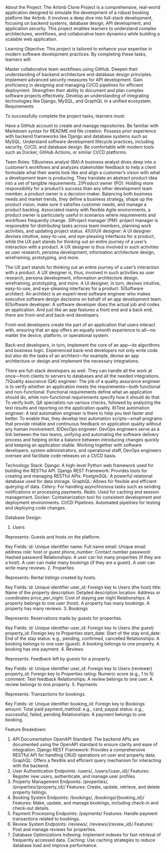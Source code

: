 About the Project:
The Airbnb Clone Project is a comprehensive, real-world application designed to simulate the development of a robust booking platform like Airbnb. It involves a deep dive into full-stack development, focusing on backend systems, database design, API development, and application security. This project enables learners to understand complex architectures, workflows, and collaborative team dynamics while building a scalable web application.

Learning Objective:
This project is tailored to enhance your expertise in modern software development practices. By completing these tasks, learners will:

Master collaborative team workflows using GitHub.
Deepen their understanding of backend architecture and database design principles.
Implement advanced security measures for API development.
Gain proficiency in designing and managing CI/CD pipelines for efficient deployment.
Strengthen their ability to document and plan complex software projects effectively.
Develop an understanding of integrating technologies like Django, MySQL, and GraphQL in a unified ecosystem.
Requirements

To successfully complete the project tasks, learners must:

Have a GitHub account to create and manage repositories.
Be familiar with Markdown syntax for README.md file creation.
Possess prior experience with backend frameworks like Django and database systems such as MySQL.
Understand software development lifecycle practices, including security, CI/CD, and database design.
Be comfortable with modern tools such as Docker, GitHub Actions, or similar CI/CD platforms.

Team Roles:
1)Business analyst (BA):A business analyst dives deep into a customer’s workflows and analyzes stakeholder feedback to help a client formulate what their wants look like and align a customer’s vision with what a development team is producing. They translate an abstract product idea into a set of tangible requirements.
2)Product owner (PO): Holding more responsibility for a product’s success than any other development team member, a product owner is a decision-maker. Balancing both business needs and market trends, they define a business strategy, shape up the product vision, make sure it satisfies customer needs, and manage a product backlog. Associated mainly with flexible Agile environments, a product owner is particularly useful in scenarios where requirements and workflows frequently change.
3)Project manager (PM): project manager is responsible for distributing tasks across team members, planning work activities, and updating project status.
4)UI/UX designer: A UI designer devises intuitive, easy-to-use, and eye-pleasing interfaces for a product, while the UX part stands for thinking out an entire journey of a user’s interaction with a product. A UX designer is thus involved in such activities as user research, persona development, information architecture design, wireframing, prototyping, and more.

The UX part stands for thinking out an entire journey of a user’s interaction with a product. A UX designer is, thus, involved in such activities as user research, persona development, information architecture design, wireframing, prototyping, and more. A UI designer, in turn, devises intuitive, easy-to-use, and eye-pleasing interfaces for a product.
5)Software architect: An architect is an expert-level software engineer who makes executive software design decisions on behalf of an app development team.
6)Software developer: A software developer does the actual job and codes an application. And just like an app features a front end and a back end, there are front-end and back-end developers.

Front-end developers create the part of an application that users interact with, ensuring that an app offers an equally smooth experience to all—no matter the device, platform, or operational system.

Back-end developers, in turn, implement the core of an app—its algorithms and business logic. Experienced back-end developers not only write code but also do the tasks of an architect—for example, devise an app architecture or design and implement the necessary integrations.

There are full-stack developers as well. They can handle all the work at once—from clients to servers to databases and all the needed integrations.
7)Quality assurance (QA) engineer: The job of a quality assurance engineer is to verify whether an application meets the requirements—both functional and non-functional. Functional requirements define what an application should do, while non-functional requirements specify how it should do that. To verify both, QA specialists run various checks, followed by analyzing the test results and reporting on the application quality.
8)Test automation engineer: A test automation engineer is there to help you test faster and better. To enable that, they develop test automation scripts—small programs that provide reliable and continuous feedback on application quality without any human involvement.
8)DevOps engineer:  DevOps engineers serve as a link between the two teams, unifying and automating the software delivery process and helping strike a balance between introducing changes quickly and keeping an application stable. Working together with software developers, system administrators, and operational staff, DevOps engineers oversee and facilitate code releases on a CI/CD basis.

Technology Stack:
Django: A high-level Python web framework used for building the RESTful API.
Django REST Framework: Provides tools for creating and managing RESTful APIs.
PostgreSQL: A powerful relational database used for data storage.
GraphQL: Allows for flexible and efficient querying of data.
Celery: For handling asynchronous tasks such as sending notifications or processing payments.
Redis: Used for caching and session management.
Docker: Containerization tool for consistent development and deployment environments.
CI/CD Pipelines: Automated pipelines for testing and deploying code changes.


Database Design:

1. Users

Represents: Guests and hosts on the platform.

Key Fields:
id: Unique identifier
name: Full name
email: Unique email address
role: host or guest
phone_number: Contact number
password: Hashed password
Relationships:
A user can list many properties (if they are a host).
A user can make many bookings (if they are a guest).
A user can write many reviews.
2. Properties

Represents: Rental listings created by hosts.

Key Fields:
id: Unique identifier
user_id: Foreign key to Users (the host)
title: Name of the property
description: Detailed description
location: Address or coordinates
price_per_night: Cost of staying per night
Relationships:
A property belongs to one user (host).
A property has many bookings.
A property has many reviews.
3. Bookings

Represents: Reservations made by guests for properties.

Key Fields:
id: Unique identifier
user_id: Foreign key to Users (the guest)
property_id: Foreign key to Properties
start_date: Start of the stay
end_date: End of the stay
status: e.g., pending, confirmed, cancelled
Relationships:
A booking belongs to one user (guest).
A booking belongs to one property.
A booking has one payment.
4. Reviews

Represents: Feedback left by guests for a property.

Key Fields:
id: Unique identifier
user_id: Foreign key to Users (reviewer)
property_id: Foreign key to Properties
rating: Numeric score (e.g., 1 to 5)
comment: Text feedback
Relationships:
A review belongs to one user.
A review belongs to one property.
5. Payments

Represents: Transactions for bookings.

Key Fields:
id: Unique identifier
booking_id: Foreign key to Bookings
amount: Total paid
payment_method: e.g., card, paypal
status: e.g., successful, failed, pending
Relationships:
A payment belongs to one booking.


Feature Breakdown:
1. API Documentation
OpenAPI Standard: The backend APIs are documented using the OpenAPI standard to ensure clarity and ease of integration.
Django REST Framework: Provides a comprehensive RESTful API for handling CRUD operations on user and property data.
GraphQL: Offers a flexible and efficient query mechanism for interacting with the backend.
2. User Authentication
Endpoints: /users/, /users/{user_id}/
Features: Register new users, authenticate, and manage user profiles.
3. Property Management
Endpoints: /properties/, /properties/{property_id}/
Features: Create, update, retrieve, and delete property listings.
4. Booking System
Endpoints: /bookings/, /bookings/{booking_id}/
Features: Make, update, and manage bookings, including check-in and check-out details.
5. Payment Processing
Endpoints: /payments/
Features: Handle payment transactions related to bookings.
6. Review System
Endpoints: /reviews/, /reviews/{review_id}/
Features: Post and manage reviews for properties.
7. Database Optimizations
Indexing: Implement indexes for fast retrieval of frequently accessed data.
Caching: Use caching strategies to reduce database load and improve performance.
